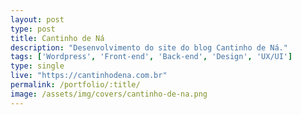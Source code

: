 ```yaml
---
layout: post
type: post
title: Cantinho de Ná
description: "Desenvolvimento do site do blog Cantinho de Ná."
tags: ['Wordpress', 'Front-end', 'Back-end', 'Design', 'UX/UI']
type: single
live: "https://cantinhodena.com.br"
permalink: /portfolio/:title/
image: /assets/img/covers/cantinho-de-na.png
---
```

